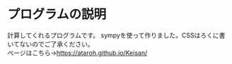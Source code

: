 # プログラムの説明
計算してくれるプログラムです。
sympyを使って作りました。CSSはろくに書いてないのでご了承ください。  
ページはこちら→https://ataroh.github.io/Keisan/
